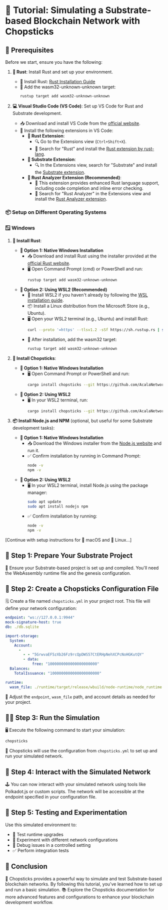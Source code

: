 # 🥢 Tutorial: Simulating a Substrate-based Blockchain Network with Chopsticks

## 📝 Prerequisites

Before we start, ensure you have the following:

1. **🦀 Rust**: Install Rust and set up your environment.
   - 🔧 Install Rust: [Rust Installation Guide](https://www.rust-lang.org/tools/install)
   - 🎯 Add the wasm32-unknown-unknown target:
     ```bash
     rustup target add wasm32-unknown-unknown
     ```

2. **💻 Visual Studio Code (VS Code)**: Set up VS Code for Rust and Substrate development.
   - 📥 Download and install VS Code from the [official website](https://code.visualstudio.com/).
   - 🧩 Install the following extensions in VS Code:
     - **🦀 Rust Extension**:
       - 🔍 Go to the Extensions view (`Ctrl+Shift+X`).
       - 🔎 Search for "Rust" and install the [Rust extension by rust-lang](https://marketplace.visualstudio.com/items?itemName=rust-lang.rust).
     - **🧬 Substrate Extension**:
       - 🔍 In the Extensions view, search for "Substrate" and install the [Substrate extension](https://marketplace.visualstudio.com/items?itemName=paritytech.vscode-substrate).
     - **🔬 Rust Analyzer Extension (Recommended)**:
       - 🚀 This extension provides enhanced Rust language support, including code completion and inline error checking.
       - 🔎 Search for "Rust Analyzer" in the Extensions view and install the [Rust Analyzer extension](https://marketplace.visualstudio.com/items?itemName=matklad.rust-analyzer).

### 📦 Setup on Different Operating Systems

### 🪟 Windows

1. **🦀 Install Rust**:
   - **🔄 Option 1: Native Windows Installation**
     - 📥 Download and install Rust using the installer provided at the [official Rust website](https://www.rust-lang.org/tools/install).
     - 🖥️ Open Command Prompt (cmd) or PowerShell and run:
       ```bash
       rustup target add wasm32-unknown-unknown
       ```
   - **🐧 Option 2: Using WSL2 (Recommended)**
     - 🔧 Install WSL2 if you haven't already by following the [WSL installation guide](https://docs.microsoft.com/en-us/windows/wsl/install).
     - 📦 Install a Linux distribution from the Microsoft Store (e.g., Ubuntu).
     - 🖥️ Open your WSL2 terminal (e.g., Ubuntu) and install Rust:
       ```bash
       curl --proto '=https' --tlsv1.2 -sSf https://sh.rustup.rs | sh
       ```
     - 🎯 After installation, add the wasm32 target:
       ```bash
       rustup target add wasm32-unknown-unknown
       ```

2. **🥢 Install Chopsticks**:
   - **🔄 Option 1: Native Windows Installation**
     - 🖥️ Open Command Prompt or PowerShell and run:
       ```bash
       cargo install chopsticks --git https://github.com/AcalaNetwork/chopsticks.git
       ```
   - **🐧 Option 2: Using WSL2**
     - 🖥️ In your WSL2 terminal, run:
       ```bash
       cargo install chopsticks --git https://github.com/AcalaNetwork/chopsticks.git
       ```

3. **📦 Install Node.js and NPM** (optional, but useful for some Substrate development tasks):
   - **🔄 Option 1: Native Windows Installation**
     - 📥 Download the Windows installer from the [Node.js website](https://nodejs.org/) and run it.
     - ✅ Confirm installation by running in Command Prompt:
       ```bash
       node -v
       npm -v
       ```
   - **🐧 Option 2: Using WSL2**
     - 🖥️ In your WSL2 terminal, install Node.js using the package manager:
       ```bash
       sudo apt update
       sudo apt install nodejs npm
       ```
     - ✅ Confirm installation by running:
       ```bash
       node -v
       npm -v
       ```

[Continue with setup instructions for 🍎 macOS and 🐧 Linux...]

## 🚀 Step 1: Prepare Your Substrate Project

🔧 Ensure your Substrate-based project is set up and compiled. You'll need the WebAssembly runtime file and the genesis configuration.

## 📝 Step 2: Create a Chopsticks Configuration File

🗒️ Create a file named `chopsticks.yml` in your project root. This file will define your network configuration:

```yaml
endpoint: "ws://127.0.0.1:9944"
mock-signature-host: true
db: ./db.sqlite

import-storage:
  System:
    Account:
      -
        - - "5GrwvaEF5zXb26Fz9rcQpDWS57CtERHpNehXCPcNoHGKutQY"
        - data:
            free: "1000000000000000000000"
  Balances:
    TotalIssuance: "1000000000000000000000"

runtime:
  wasm_file: ./runtime/target/release/wbuild/node-runtime/node_runtime.wasm
```

🔧 Adjust the `endpoint`, `wasm_file` path, and account details as needed for your project.

## 🏃‍♂️ Step 3: Run the Simulation

🖥️ Execute the following command to start your simulation:

```bash
chopsticks
```

🚀 Chopsticks will use the configuration from `chopsticks.yml` to set up and run your simulated network.

## 🔗 Step 4: Interact with the Simulated Network

🕹️ You can now interact with your simulated network using tools like Polkadot.js or custom scripts. The network will be accessible at the endpoint specified in your configuration file.

## 🧪 Step 5: Testing and Experimentation

Use this simulated environment to:
- 🔄 Test runtime upgrades
- 🔬 Experiment with different network configurations
- 🐞 Debug issues in a controlled setting
- ✅ Perform integration tests

## 🎉 Conclusion

🥢 Chopsticks provides a powerful way to simulate and test Substrate-based blockchain networks. By following this tutorial, you've learned how to set up and run a basic simulation. 📚 Explore the Chopsticks documentation for more advanced features and configurations to enhance your blockchain development workflow.
